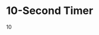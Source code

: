 <!DOCTY11PE html>
<html lang="en">
<head>
  <meta charset="UTF-8">
  <meta name="viewport" content="width=device-width, initial-scale=1.0">
  <title>10-Second Timer</title>
</head>
<body>

  <h1>10-Second Timer</h1>
  <p id="timer">10</p>

  <audio id="endSound" src="https://www.soundjay.com/buttons/sounds/beep-01a.mp3" preload="auto"></audio>

  <script>
    let timeLeft = 10;
    const timerElement = document.getElementById('timer');
    const sound = document.getElementById('endSound');

    const countdown = setInterval(function() {
      timeLeft--;
      timerElement.innerText = timeLeft;

      if (timeLeft <= 0) {
        clearInterval(countdown);  // Stop the countdown
        sound.play();  // Play the sound when the timer ends
      }
    }, 1000);
  </script>

</body>
</html>

